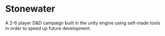 # Stonewater
A 2-6 player D&D campaign built in the unity engine using self-made tools in order to speed up future development.
